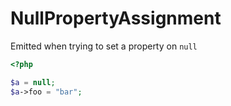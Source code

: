 # NullPropertyAssignment

Emitted when trying to set a property on `null`

```php
<?php

$a = null;
$a->foo = "bar";
```
